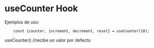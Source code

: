 # useCounter Hook

Ejemplos de uso:

```
    const {counter, increment, decrement, reset} = useCounter(10); 
```

useCounter() //recibe un valor por defecto